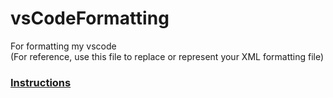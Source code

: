 # vsCodeFormatting
For formatting my vscode <br>
(For reference, use this file to replace or represent your XML formatting file)

### [Instructions](https://code.visualstudio.com/docs/java/java-linting)
